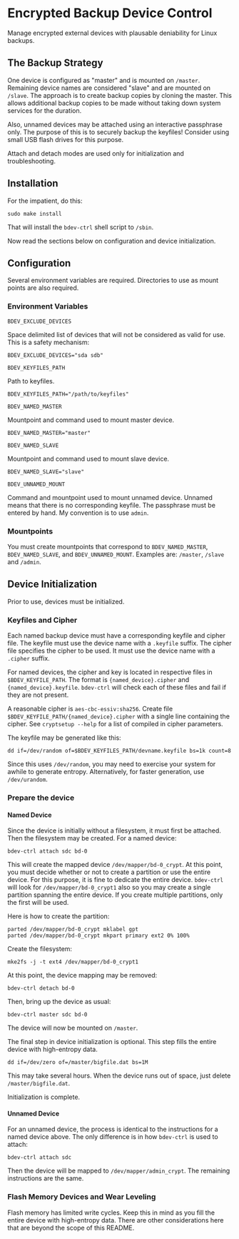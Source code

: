 # Encrypted Backup Device Control

Manage encrypted external devices with plausable deniability for Linux backups.

## The Backup Strategy

One device is configured as "master" and is mounted on ``/master``. Remaining
device names are considered "slave" and are mounted on ``/slave``. The approach
is to create backup copies by cloning the master. This allows additional
backup copies to be made without taking down system services for the duration.

Also, unnamed devices may be attached using an interactive passphrase only.
The purpose of this is to securely backup the keyfiles! Consider using small
USB flash drives for this purpose.

Attach and detach modes are used only for initialization and troubleshooting.

## Installation

For the impatient, do this:

    sudo make install

That will install the ``bdev-ctrl`` shell script to ``/sbin``.

Now read the sections below on configuration and device initialization.

## Configuration

Several environment variables are required. Directories to use as mount points
are also required.

### Environment Variables

``BDEV_EXCLUDE_DEVICES``

Space delimited list of devices that will not be considered as valid for
use. This is a safety mechanism:

    BDEV_EXCLUDE_DEVICES="sda sdb"

``BDEV_KEYFILES_PATH``

Path to keyfiles.

    BDEV_KEYFILES_PATH="/path/to/keyfiles"

``BDEV_NAMED_MASTER``

Mountpoint and command used to mount master device.

    BDEV_NAMED_MASTER="master"

``BDEV_NAMED_SLAVE``

Mountpoint and command used to mount slave device.

    BDEV_NAMED_SLAVE="slave"

``BDEV_UNNAMED_MOUNT``

Command and mountpoint used to mount unnamed device. Unnamed means that there
is no corresponding keyfile. The passphrase must be entered by hand. My
convention is to use ``admin``.

### Mountpoints

You must create mountpoints that correspond to ``BDEV_NAMED_MASTER``,
``BDEV_NAMED_SLAVE``, and ``BDEV_UNNAMED_MOUNT``. Examples are: ``/master``,
``/slave`` and ``/admin``.

## Device Initialization

Prior to use, devices must be initialized.

### Keyfiles and Cipher

Each named backup device must have a corresponding keyfile and cipher file. The
keyfile must use the device name with a ``.keyfile`` suffix. The cipher file
specifies the cipher to be used. It must use the device name with a ``.cipher``
suffix.

For named devices, the cipher and key is located in respective files in
``$BDEV_KEYFILE_PATH``. The format is ``{named_device}.cipher`` and
``{named_device}.keyfile``. ``bdev-ctrl`` will check each of these files
and fail if they are not present.

A reasonable cipher is ``aes-cbc-essiv:sha256``. Create file
``$BDEV_KEYFILE_PATH/{named_device}.cipher`` with a single line containing
the cipher. See ``cryptsetup --help`` for a list of compiled in cipher
parameters.

The keyfile may be generated like this:

    dd if=/dev/random of=$BDEV_KEYFILES_PATH/devname.keyfile bs=1k count=8

Since this uses ``/dev/random``, you may need to exercise your system for awhile
to generate entropy. Alternatively, for faster generation, use ``/dev/urandom``.

### Prepare the device

#### Named Device

Since the device is initially without a filesystem, it must first be attached.
Then the filesystem may be created. For a named device:

    bdev-ctrl attach sdc bd-0

This will create the mapped device ``/dev/mapper/bd-0_crypt``. At this point,
you must decide whether or not to create a partition or use the entire device.
For this purpose, it is fine to dedicate the entire device. ``bdev-ctrl`` will
look for ``/dev/mapper/bd-0_crypt1`` also so you may create a single partition
spanning the entire device. If you create multiple partitions, only the first
will be used.

Here is how to create the partition:

    parted /dev/mapper/bd-0_crypt mklabel gpt
    parted /dev/mapper/bd-0_crypt mkpart primary ext2 0% 100%

Create the filesystem:

    mke2fs -j -t ext4 /dev/mapper/bd-0_crypt1

At this point, the device mapping may be removed:

    bdev-ctrl detach bd-0

Then, bring up the device as usual:

    bdev-ctrl master sdc bd-0

The device will now be mounted on ``/master``.

The final step in device initialization is optional. This step fills the
entire device with high-entropy data.

    dd if=/dev/zero of=/master/bigfile.dat bs=1M

This may take several hours. When the device runs out of space, just delete
``/master/bigfile.dat``.

Initialization is complete.

#### Unnamed Device

For an unnamed device, the process is identical to the instructions for a
named device above. The only difference is in how ``bdev-ctrl`` is used to
attach:

    bdev-ctrl attach sdc

Then the device will be mapped to ``/dev/mapper/admin_crypt``. The remaining
instructions are the same.

### Flash Memory Devices and Wear Leveling

Flash memory has limited write cycles. Keep this in mind as you fill the
entire device with high-entropy data. There are other considerations here that
are beyond the scope of this README.

